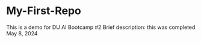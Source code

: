 # My-First-Repo
This is a demo for DU AI Bootcamp #2
Brief description: this was completed May 8, 2024
